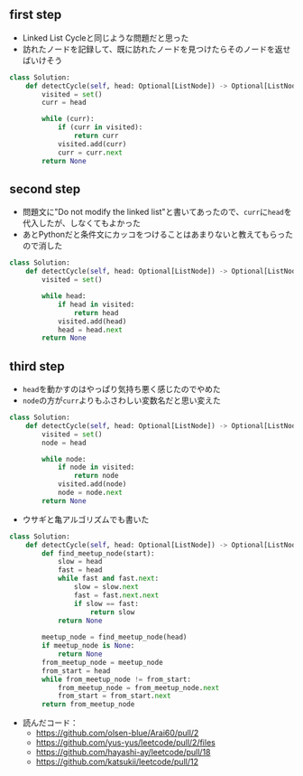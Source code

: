 ## first step

- Linked List Cycleと同じような問題だと思った
- 訪れたノードを記録して、既に訪れたノードを見つけたらそのノードを返せばいけそう

```python
class Solution:
    def detectCycle(self, head: Optional[ListNode]) -> Optional[ListNode]:
        visited = set()
        curr = head

        while (curr):
            if (curr in visited):
                return curr
            visited.add(curr)
            curr = curr.next
        return None
```

## second step

- 問題文に"Do not modify the linked list"と書いてあったので、`curr`に`head`を代入したが、しなくてもよかった
- あとPythonだと条件文にカッコをつけることはあまりないと教えてもらったので消した

```python
class Solution:
    def detectCycle(self, head: Optional[ListNode]) -> Optional[ListNode]:
        visited = set()

        while head:
            if head in visited:
                return head
            visited.add(head)
            head = head.next
        return None
```

## third step

- `head`を動かすのはやっぱり気持ち悪く感じたのでやめた
- `node`の方が`curr`よりもふさわしい変数名だと思い変えた

```python
class Solution:
    def detectCycle(self, head: Optional[ListNode]) -> Optional[ListNode]:
        visited = set()
        node = head

        while node:
            if node in visited:
                return node
            visited.add(node)
            node = node.next
        return None
```

- ウサギと亀アルゴリズムでも書いた

```python
class Solution:
    def detectCycle(self, head: Optional[ListNode]) -> Optional[ListNode]:
        def find_meetup_node(start):
            slow = head
            fast = head
            while fast and fast.next:
                slow = slow.next
                fast = fast.next.next
                if slow == fast:
                    return slow
            return None
        
        meetup_node = find_meetup_node(head)
        if meetup_node is None:
            return None
        from_meetup_node = meetup_node
        from_start = head
        while from_meetup_node != from_start:
            from_meetup_node = from_meetup_node.next
            from_start = from_start.next
        return from_meetup_node
```


- 読んだコード：
	- https://github.com/olsen-blue/Arai60/pull/2
	- https://github.com/yus-yus/leetcode/pull/2/files
	- https://github.com/hayashi-ay/leetcode/pull/18
	- https://github.com/katsukii/leetcode/pull/12
